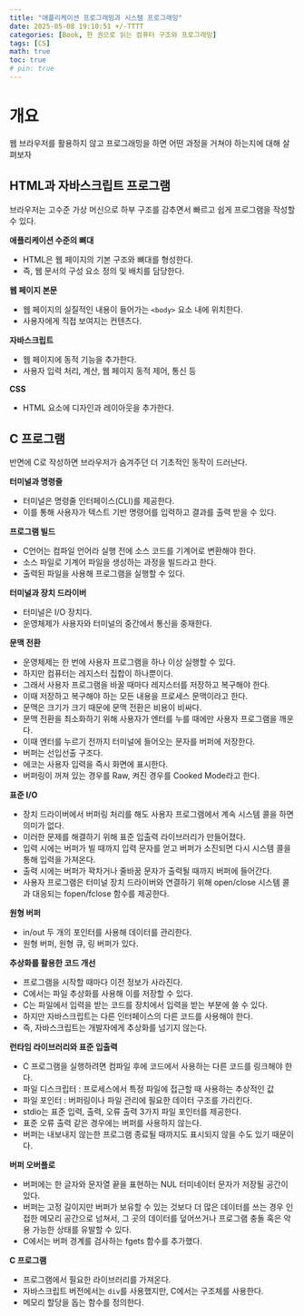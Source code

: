 ```yaml
---
title: "애플리케이션 프로그래밍과 시스템 프로그래밍"
date: 2025-05-08 19:10:51 +/-TTTT
categories: [Book, 한 권으로 읽는 컴퓨터 구조와 프로그래밍]
tags: [CS]
math: true
toc: true
# pin: true
---
```

# 개요
웹 브라우저를 활용하지 않고 프로그래밍을 하면 어떤 과정을 거쳐야 하는지에 대해 살펴보자  
  
## HTML과 자바스크립트 프로그램
브라우저는 고수준 가상 머신으로 하부 구조를 감추면서 빠르고 쉽게 프로그램을 작성할 수 있다.  
  
**애플리케이션 수준의 뼈대**  
- HTML은 웹 페이지의 기본 구조와 뼈대를 형성한다.
- 즉, 웹 문서의 구성 요소 정의 및 배치를 담당한다.
  
**웹 페이지 본문**  
- 웹 페이지의 실질적인 내용이 들어가는 `<body>` 요소 내에 위치한다.
- 사용자에게 직접 보여지는 컨텐츠다.
  
**자바스크립트**  
- 웹 페이지에 동적 기능을 추가한다.
- 사용자 입력 처리, 계산, 웹 페이지 동적 제어, 통신 등
  
**CSS**  
- HTML 요소에 디자인과 레이아웃을 추가한다.
  
## C 프로그램
반면에 C로 작성하면 브라우저가 숨겨주던 더 기초적인 동작이 드러난다.  
  
**터미널과 명령줄**  
- 터미널은 명령줄 인터페이스(CLI)를 제공한다.
- 이를 통해 사용자가 텍스트 기반 명령어를 입력하고 결과를 출력 받을 수 있다.
  
**프로그램 빌드**  
- C언어는 컴파일 언어라 실행 전에 소스 코드를 기계어로 변환해야 한다.
- 소스 파일로 기계어 파일을 생성하는 과정을 빌드라고 한다.
- 출력된 파일을 사용해 프로그램을 실행할 수 있다.
  
**터미널과 장치 드라이버**  
- 터미널은 I/O 장치다.
- 운영체제가 사용자와 터미널의 중간에서 통신을 중재한다.
  
**문맥 전환**  
- 운영체제는 한 번에 사용자 프로그램을 하나 이상 실행할 수 있다.
- 하지만 컴퓨터는 레지스터 집합이 하나뿐이다.
- 그래서 사용자 프로그램을 바꿀 때마다 레지스터를 저장하고 복구해야 한다.
- 이때 저장하고 복구해야 하는 모든 내용을 프로세스 문맥이라고 한다.
- 문맥은 크기가 크기 때문에 문맥 전환은 비용이 비싸다.
- 문맥 전환을 최소화하기 위해 사용자가 엔터를 누를 때에만 사용자 프로그램을 깨운다.
- 이때 엔터를 누르기 전까지 터미널에 들어오는 문자를 버퍼에 저장한다.
- 버퍼는 선입선출 구조다.
- 에코는 사용자 입력을 즉시 화면에 표시한다.
- 버퍼링이 꺼져 있는 경우를 Raw, 켜진 경우를 Cooked Mode라고 한다.
  
**표준 I/O**  
- 장치 드라이버에서 버퍼링 처리를 해도 사용자 프로그램에서 계속 시스템 콜을 하면 의미가 없다.
- 이러한 문제를 해결하기 위해 표준 입출력 라이브러리가 만들어졌다.
- 입력 시에는 버퍼가 빌 때까지 입력 문자를 얻고 버퍼가 소진되면 다시 시스템 콜을 통해 입력을 가져온다.
- 출력 시에는 버퍼가 꽉차거나 줄바꿈 문자가 출력될 때까지 버퍼에 들어간다.
- 사용자 프로그램은 터미널 장치 드라이버와 연결하기 위해 open/close 시스템 콜과 대응되는 fopen/fclose 함수를 제공한다.
  
**원형 버퍼**  
- in/out 두 개의 포인터를 사용해 데이터를 관리한다.
- 원형 버퍼, 원형 큐, 링 버퍼가 있다.
  
**추상화를 활용한 코드 개선**  
- 프로그램을 시작할 때마다 이전 정보가 사라진다.
- C에서는 파일 추상화를 사용해 이를 저장할 수 있다.
- C는 파일에서 입력을 받는 코드를 장치에서 입력을 받는 부분에 쓸 수 있다.
- 하지만 자바스크립트는 다른 인터페이스의 다른 코드를 사용해야 한다.
- 즉, 자바스크립트는 개발자에게 추상화를 넘기지 않는다.
  
**런타임 라이브러리와 표준 입출력**  
- C 프로그램을 실행하려면 컴파일 후에 코드에서 사용하는 다른 코드를 링크해야 한다.
- 파일 디스크립터 : 프로세스에서 특정 파일에 접근할 때 사용하는 추상적인 값
- 파일 포인터 : 버퍼링이나 파일 관리에 필요한 데이터 구조를 가리킨다.
- stdio는 표준 입력, 출력, 오류 출력 3가지 파일 포인터를 제공한다.
- 표준 오류 출력 같은 경우에는 버퍼를 사용하지 않는다.
- 버퍼는 내보내지 않는한 프로그램 종료될 때까지도 표시되지 않을 수도 있기 때문이다. 
  
**버퍼 오버플로**  
- 버퍼에는 한 글자와 문자열 끝을 표현하는 NUL 터미네이터 문자가 저장될 공간이 있다.
- 버퍼는 고정 길이지만 버퍼가 보유할 수 있는 것보다 더 많은 데이터를 쓰는 경우 인접한 메모리 공간으로 넘쳐서, 그 곳의 데이터를 덮어쓰거나 프로그램 충돌 혹은 악용 가능한 상태를 유발할 수 있다.
- C에서는 버퍼 경계를 검사하는 fgets 함수를 추가했다.
  
**C 프로그램**  
- 프로그램에서 필요한 라이브러리를 가져온다.
- 자바스크립트 버전에서는 `div`를 사용했지만, C에서는 구조체를 사용한다.
- 메모리 할당을 돕는 함수를 정의한다.
